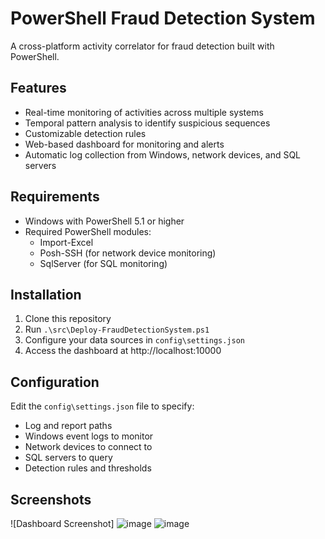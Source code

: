 # PowerShell Fraud Detection System

A cross-platform activity correlator for fraud detection built with PowerShell.

## Features

- Real-time monitoring of activities across multiple systems
- Temporal pattern analysis to identify suspicious sequences
- Customizable detection rules
- Web-based dashboard for monitoring and alerts
- Automatic log collection from Windows, network devices, and SQL servers

## Requirements

- Windows with PowerShell 5.1 or higher
- Required PowerShell modules:
  - Import-Excel
  - Posh-SSH (for network device monitoring)
  - SqlServer (for SQL monitoring)

## Installation

1. Clone this repository
2. Run `.\src\Deploy-FraudDetectionSystem.ps1`
3. Configure your data sources in `config\settings.json`
4. Access the dashboard at http://localhost:10000

## Configuration

Edit the `config\settings.json` file to specify:
- Log and report paths
- Windows event logs to monitor
- Network devices to connect to
- SQL servers to query
- Detection rules and thresholds

## Screenshots

![Dashboard Screenshot]
![image](https://github.com/user-attachments/assets/2406fcee-2212-4adb-b94e-340af756719a)
![image](https://github.com/user-attachments/assets/4746f4b8-5297-4ba3-ad4a-2b19f79eb9c6)

